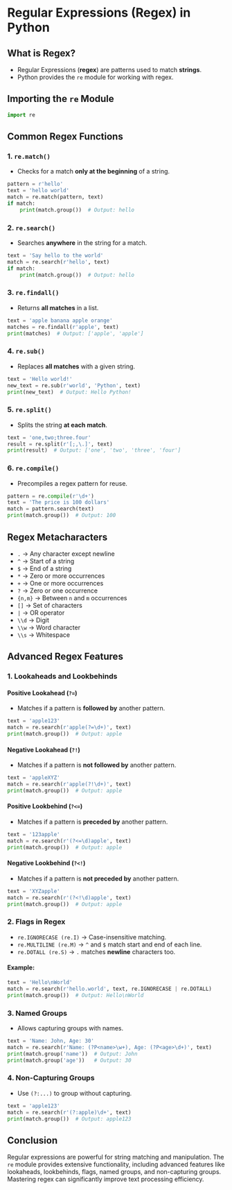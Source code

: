 # Regular Expressions (Regex) in Python

## What is Regex?
- Regular Expressions (**regex**) are patterns used to match **strings**.
- Python provides the `re` module for working with regex.

## Importing the `re` Module
```python
import re
```

## Common Regex Functions

### 1. `re.match()`
- Checks for a match **only at the beginning** of a string.
```python
pattern = r'hello'
text = 'hello world'
match = re.match(pattern, text)
if match:
    print(match.group())  # Output: hello
```

### 2. `re.search()`
- Searches **anywhere** in the string for a match.
```python
text = 'Say hello to the world'
match = re.search(r'hello', text)
if match:
    print(match.group())  # Output: hello
```

### 3. `re.findall()`
- Returns **all matches** in a list.
```python
text = 'apple banana apple orange'
matches = re.findall(r'apple', text)
print(matches)  # Output: ['apple', 'apple']
```

### 4. `re.sub()`
- Replaces **all matches** with a given string.
```python
text = 'Hello world!'
new_text = re.sub(r'world', 'Python', text)
print(new_text)  # Output: Hello Python!
```

### 5. `re.split()`
- Splits the string **at each match**.
```python
text = 'one,two;three.four'
result = re.split(r'[;,\.]', text)
print(result)  # Output: ['one', 'two', 'three', 'four']
```

### 6. `re.compile()`
- Precompiles a regex pattern for reuse.
```python
pattern = re.compile(r'\d+')
text = 'The price is 100 dollars'
match = pattern.search(text)
print(match.group())  # Output: 100
```

## Regex Metacharacters
- `.` → Any character except newline
- `^` → Start of a string
- `$` → End of a string
- `*` → Zero or more occurrences
- `+` → One or more occurrences
- `?` → Zero or one occurrence
- `{n,m}` → Between `n` and `m` occurrences
- `[]` → Set of characters
- `|` → OR operator
- `\\d` → Digit
- `\\w` → Word character
- `\\s` → Whitespace

## Advanced Regex Features

### 1. Lookaheads and Lookbehinds
#### Positive Lookahead (`?=`)
- Matches if a pattern is **followed by** another pattern.
```python
text = 'apple123'
match = re.search(r'apple(?=\d+)', text)
print(match.group())  # Output: apple
```

#### Negative Lookahead (`?!`)
- Matches if a pattern is **not followed by** another pattern.
```python
text = 'appleXYZ'
match = re.search(r'apple(?!\d+)', text)
print(match.group())  # Output: apple
```

#### Positive Lookbehind (`?<=`)
- Matches if a pattern is **preceded by** another pattern.
```python
text = '123apple'
match = re.search(r'(?<=\d)apple', text)
print(match.group())  # Output: apple
```

#### Negative Lookbehind (`?<!`)
- Matches if a pattern is **not preceded by** another pattern.
```python
text = 'XYZapple'
match = re.search(r'(?<!\d)apple', text)
print(match.group())  # Output: apple
```

### 2. Flags in Regex
- `re.IGNORECASE (re.I)` → Case-insensitive matching.
- `re.MULTILINE (re.M)` → `^` and `$` match start and end of each line.
- `re.DOTALL (re.S)` → `.` matches **newline** characters too.

#### Example:
```python
text = 'Hello\nWorld'
match = re.search(r'hello.world', text, re.IGNORECASE | re.DOTALL)
print(match.group())  # Output: Hello\nWorld
```

### 3. Named Groups
- Allows capturing groups with names.
```python
text = 'Name: John, Age: 30'
match = re.search(r'Name: (?P<name>\w+), Age: (?P<age>\d+)', text)
print(match.group('name'))  # Output: John
print(match.group('age'))   # Output: 30
```

### 4. Non-Capturing Groups
- Use `(?:...)` to group without capturing.
```python
text = 'apple123'
match = re.search(r'(?:apple)\d+', text)
print(match.group())  # Output: apple123
```

## Conclusion
Regular expressions are powerful for string matching and manipulation. The `re` module provides extensive functionality, including advanced features like lookaheads, lookbehinds, flags, named groups, and non-capturing groups. Mastering regex can significantly improve text processing efficiency.
